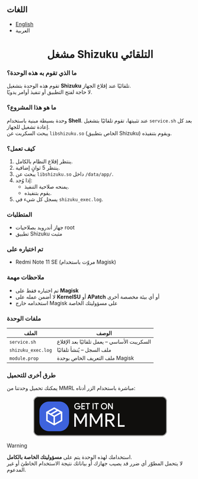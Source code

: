 ## اللغات

- [English](README.md)  
- العربية


<h1 align="center">مشغل Shizuku التلقائي</h1>

### ما الذي تقوم به هذه الوحدة؟

تقوم هذه الوحدة بتشغيل **Shizuku** تلقائيًا عند إقلاع الجهاز.  
لا حاجة لفتح التطبيق أو تنفيذ أوامر يدويًا.

### ما هو هذا المشروع؟

وحدة بسيطة مبنية باستخدام **Shell**. عند تثبيتها، تقوم تلقائيًا بتشغيل `service.sh` بعد كل إعادة تشغيل للجهاز.  
يبحث السكربت عن `libshizuku.so` (الخاص بتطبيق Shizuku) ويقوم بتنفيذه.

### كيف تعمل؟

1. ينتظر إقلاع النظام بالكامل.
2. ينتظر 5 ثوانٍ إضافية.
3. يبحث عن `libshizuku.so` داخل `/data/app/`.
4. إذا وُجد:
   - يمنحه صلاحية التنفيذ.
   - يقوم بتنفيذه.
5. يسجل كل شيء في `shizuku_exec.log`.

### المتطلبات

- جهاز أندرويد بصلاحيات root  
- تطبيق Shizuku مثبت

### تم اختباره على

- Redmi Note 11 SE (مروّت باستخدام Magisk)

### ملاحظات مهمة

- تم اختباره فقط على **Magisk**
- لا أضمن عمله على **KernelSU** أو **APatch** أو أي بيئة مخصصة أخرى
- استخدامه خارج Magisk على مسؤوليتك الخاصة

### ملفات الوحدة

| الملف               | الوصف                                  |
|---------------------|-----------------------------------------|
| `service.sh`        | السكريبت الأساسي – يعمل تلقائيًا بعد الإقلاع |
| `shizuku_exec.log`  | ملف السجل – يُنشأ تلقائيًا              |
| `module.prop`       | ملف التعريف الخاص بوحدة Magisk         |

### طرق أخرى للتحميل

يمكنك تحميل وحدتنا من MMRL مباشرة باستخدام الزر أدناه:

<p align="center">
  <a href="https://mmrl.dev/repository/ssmithSSR/Shizuku-Auto-Starter">
    <img src="./badge.svg" alt="Get it on MMRL">
  </a>
</p>

> [!WARNING]
> استخدامك لهذه الوحدة يتم على **مسؤوليتك الخاصة بالكامل**.  
> لا يتحمل المطوّر أي ضرر قد يصيب جهازك أو بياناتك نتيجة الاستخدام الخاطئ أو غير المدعوم.
